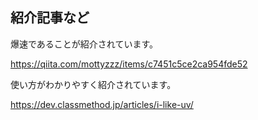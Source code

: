 
## 紹介記事など

爆速であることが紹介されています。

https://qiita.com/mottyzzz/items/c7451c5ce2ca954fde52

使い方がわかりやすく紹介されています。

https://dev.classmethod.jp/articles/i-like-uv/
